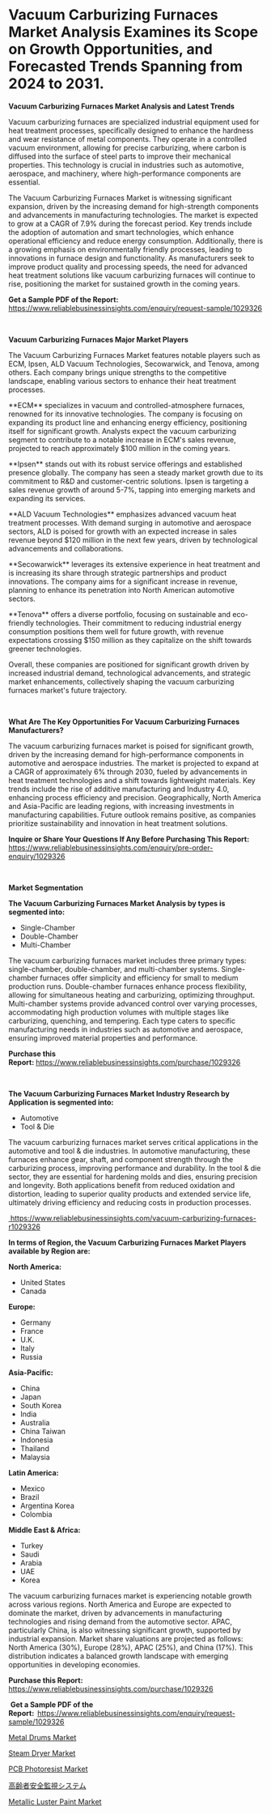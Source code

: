 <p><h1>Vacuum Carburizing Furnaces Market Analysis Examines its Scope on Growth Opportunities, and Forecasted Trends Spanning from 2024 to 2031.</h1></p><p><strong>Vacuum Carburizing Furnaces Market Analysis and Latest Trends</strong></p>
<p><p>Vacuum carburizing furnaces are specialized industrial equipment used for heat treatment processes, specifically designed to enhance the hardness and wear resistance of metal components. They operate in a controlled vacuum environment, allowing for precise carburizing, where carbon is diffused into the surface of steel parts to improve their mechanical properties. This technology is crucial in industries such as automotive, aerospace, and machinery, where high-performance components are essential.</p><p>The Vacuum Carburizing Furnaces Market is witnessing significant expansion, driven by the increasing demand for high-strength components and advancements in manufacturing technologies. The market is expected to grow at a CAGR of 7.9% during the forecast period. Key trends include the adoption of automation and smart technologies, which enhance operational efficiency and reduce energy consumption. Additionally, there is a growing emphasis on environmentally friendly processes, leading to innovations in furnace design and functionality. As manufacturers seek to improve product quality and processing speeds, the need for advanced heat treatment solutions like vacuum carburizing furnaces will continue to rise, positioning the market for sustained growth in the coming years.</p></p>
<p><strong>Get a Sample PDF of the Report:&nbsp;</strong> <a href="https://www.reliablebusinessinsights.com/enquiry/request-sample/1029326">https://www.reliablebusinessinsights.com/enquiry/request-sample/1029326</a></p>
<p>&nbsp;</p>
<p><strong>Vacuum Carburizing Furnaces Major Market Players</strong></p>
<p><p>The Vacuum Carburizing Furnaces Market features notable players such as ECM, Ipsen, ALD Vacuum Technologies, Secowarwick, and Tenova, among others. Each company brings unique strengths to the competitive landscape, enabling various sectors to enhance their heat treatment processes.</p><p>**ECM** specializes in vacuum and controlled-atmosphere furnaces, renowned for its innovative technologies. The company is focusing on expanding its product line and enhancing energy efficiency, positioning itself for significant growth. Analysts expect the vacuum carburizing segment to contribute to a notable increase in ECM's sales revenue, projected to reach approximately $100 million in the coming years.</p><p>**Ipsen** stands out with its robust service offerings and established presence globally. The company has seen a steady market growth due to its commitment to R&D and customer-centric solutions. Ipsen is targeting a sales revenue growth of around 5-7%, tapping into emerging markets and expanding its services.</p><p>**ALD Vacuum Technologies** emphasizes advanced vacuum heat treatment processes. With demand surging in automotive and aerospace sectors, ALD is poised for growth with an expected increase in sales revenue beyond $120 million in the next few years, driven by technological advancements and collaborations.</p><p>**Secowarwick** leverages its extensive experience in heat treatment and is increasing its share through strategic partnerships and product innovations. The company aims for a significant increase in revenue, planning to enhance its penetration into North American automotive sectors.</p><p>**Tenova** offers a diverse portfolio, focusing on sustainable and eco-friendly technologies. Their commitment to reducing industrial energy consumption positions them well for future growth, with revenue expectations crossing $150 million as they capitalize on the shift towards greener technologies.</p><p>Overall, these companies are positioned for significant growth driven by increased industrial demand, technological advancements, and strategic market enhancements, collectively shaping the vacuum carburizing furnaces market's future trajectory.</p></p>
<p>&nbsp;</p>
<p><strong>What Are The Key Opportunities For Vacuum Carburizing Furnaces Manufacturers?</strong></p>
<p><p>The vacuum carburizing furnaces market is poised for significant growth, driven by the increasing demand for high-performance components in automotive and aerospace industries. The market is projected to expand at a CAGR of approximately 6% through 2030, fueled by advancements in heat treatment technologies and a shift towards lightweight materials. Key trends include the rise of additive manufacturing and Industry 4.0, enhancing process efficiency and precision. Geographically, North America and Asia-Pacific are leading regions, with increasing investments in manufacturing capabilities. Future outlook remains positive, as companies prioritize sustainability and innovation in heat treatment solutions.</p></p>
<p><strong>Inquire or Share Your Questions If Any Before Purchasing This Report:</strong> <a href="https://www.reliablebusinessinsights.com/enquiry/pre-order-enquiry/1029326">https://www.reliablebusinessinsights.com/enquiry/pre-order-enquiry/1029326</a></p>
<p>&nbsp;</p>
<p><strong>Market Segmentation</strong></p>
<p><strong>The Vacuum Carburizing Furnaces Market Analysis by types is segmented into:</strong></p>
<p><ul><li>Single-Chamber</li><li>Double-Chamber</li><li>Multi-Chamber</li></ul></p>
<p><p>The vacuum carburizing furnaces market includes three primary types: single-chamber, double-chamber, and multi-chamber systems. Single-chamber furnaces offer simplicity and efficiency for small to medium production runs. Double-chamber furnaces enhance process flexibility, allowing for simultaneous heating and carburizing, optimizing throughput. Multi-chamber systems provide advanced control over varying processes, accommodating high production volumes with multiple stages like carburizing, quenching, and tempering. Each type caters to specific manufacturing needs in industries such as automotive and aerospace, ensuring improved material properties and performance.</p></p>
<p><strong>Purchase this Report:&nbsp;</strong><a href="https://www.reliablebusinessinsights.com/purchase/1029326">https://www.reliablebusinessinsights.com/purchase/1029326</a></p>
<p>&nbsp;</p>
<p><strong>The Vacuum Carburizing Furnaces Market Industry Research by Application is segmented into:</strong></p>
<p><ul><li>Automotive</li><li>Tool & Die</li></ul></p>
<p><p>The vacuum carburizing furnaces market serves critical applications in the automotive and tool & die industries. In automotive manufacturing, these furnaces enhance gear, shaft, and component strength through the carburizing process, improving performance and durability. In the tool & die sector, they are essential for hardening molds and dies, ensuring precision and longevity. Both applications benefit from reduced oxidation and distortion, leading to superior quality products and extended service life, ultimately driving efficiency and reducing costs in production processes.</p></p>
<p><a href="https://www.reliablebusinessinsights.com/vacuum-carburizing-furnaces-r1029326">&nbsp;https://www.reliablebusinessinsights.com/vacuum-carburizing-furnaces-r1029326</a></p>
<p><strong>In terms of Region, the Vacuum Carburizing Furnaces Market Players available by Region are:</strong></p>
<p>
    <p> <strong> North America: </strong>
        <ul>
            <li>United States</li>
            <li>Canada</li>
        </ul>
        </p> 
    <p> <strong> Europe: </strong>
        <ul>
            <li>Germany</li>
            <li>France</li>
            <li>U.K.</li>
            <li>Italy</li>
            <li>Russia</li>
        </ul>
        </p> 
    <p> <strong> Asia-Pacific: </strong>
        <ul>
            <li>China</li>
            <li>Japan</li>
            <li>South Korea</li>
            <li>India</li>
            <li>Australia</li>
            <li>China Taiwan</li>
            <li>Indonesia</li>
            <li>Thailand</li>
            <li>Malaysia</li>
        </ul>
        </p> 
    <p> <strong> Latin America: </strong>
        <ul>
            <li>Mexico</li>
            <li>Brazil</li>
            <li>Argentina Korea</li>
            <li>Colombia</li>
        </ul>
        </p> 
    <p> <strong> Middle East & Africa: </strong>
        <ul>
            <li>Turkey</li>
            <li>Saudi</li>
            <li>Arabia</li>
            <li>UAE</li>
            <li>Korea</li>
        </ul>
    </p>
    </p>
<p><p>The vacuum carburizing furnaces market is experiencing notable growth across various regions. North America and Europe are expected to dominate the market, driven by advancements in manufacturing technologies and rising demand from the automotive sector. APAC, particularly China, is also witnessing significant growth, supported by industrial expansion. Market share valuations are projected as follows: North America (30%), Europe (28%), APAC (25%), and China (17%). This distribution indicates a balanced growth landscape with emerging opportunities in developing economies.</p></p>
<p><strong>Purchase this Report: </strong><a href="https://www.reliablebusinessinsights.com/purchase/1029326">https://www.reliablebusinessinsights.com/purchase/1029326</a></p>
<p>&nbsp;<strong>Get a Sample PDF of the Report:&nbsp;&nbsp;</strong><a href="https://www.reliablebusinessinsights.com/enquiry/request-sample/1029326">https://www.reliablebusinessinsights.com/enquiry/request-sample/1029326</a></p>
<p><strong></strong></p>
<p><p><a href="https://www.linkedin.com/pulse/insights-metal-drums-industry-market-financial-status-7g2de?trackingId=FhR5T8T2THmDXtXY%2FyqMUw%3D%3D">Metal Drums Market</a></p><p><a href="https://medium.com/@KevinNorth98/the-growth-of-the-steam-dryer-market-has-been-significant-driven-by-various-critical-factors-6549cd049235">Steam Dryer Market</a></p><p><a href="https://www.linkedin.com/pulse/global-pcb-photoresist-market-status-2024-2031-forecast-lslcc?trackingId=XEoohJPyS5KzwWHXazomsg%3D%3D">PCB Photoresist Market</a></p><p><a href="https://medium.com/@melliestracke2023/%E9%AB%98%E9%BD%A2%E8%80%85%E5%AE%89%E5%85%A8%E7%9B%A3%E8%A6%96%E3%82%B7%E3%82%B9%E3%83%86%E3%83%A0%E5%B8%82%E5%A0%B4-%E4%B8%96%E7%95%8C%E3%81%8A%E3%82%88%E3%81%B3%E5%9C%B0%E5%9F%9F%E3%81%AE%E5%88%86%E6%9E%90-%E3%82%A8%E3%83%B3%E3%83%89%E3%83%A6%E3%83%BC%E3%82%B6%E3%83%BC-%E8%A3%BD%E5%93%81-%E5%9C%B0%E5%9F%9F%E3%81%AB%E7%84%A6%E7%82%B9%E3%82%92%E5%BD%93%E3%81%A6%E3%81%9F%E5%88%86%E6%9E%90%E3%81%A8%E4%BA%88%E6%B8%AC-2024%E5%B9%B4-2031%E5%B9%B4-2172521b310a">高齢者安全監視システム</a></p><p><a href="https://issuu.com/reportprime-2/docs/metallic-luster-paint-market-size-2_f7b9cbedf608a5">Metallic Luster Paint Market</a></p></p>